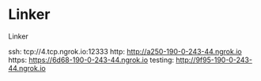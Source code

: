 # Linker
Linker

ssh: tcp://4.tcp.ngrok.io:12333 
http: http://a250-190-0-243-44.ngrok.io 
https: https://6d68-190-0-243-44.ngrok.io 
testing: http://9f95-190-0-243-44.ngrok.io 